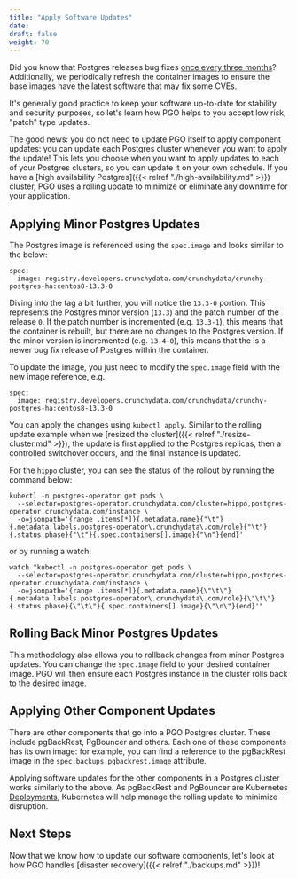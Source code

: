 ```yaml
---
title: "Apply Software Updates"
date:
draft: false
weight: 70
---
```


Did you know that Postgres releases bug fixes [once every three months](https://www.postgresql.org/developer/roadmap/)? Additionally, we periodically refresh the container images to ensure the base images have the latest software that may fix some CVEs.

It's generally good practice to keep your software up-to-date for stability and security purposes, so let's learn how PGO helps to you accept low risk, "patch" type updates.

The good news: you do not need to update PGO itself to apply component updates: you can update each Postgres cluster whenever you want to apply the update! This lets you choose when you want to apply updates to each of your Postgres clusters, so you can update it on your own schedule. If you have a [high availability Postgres]({{< relref "./high-availability.md" >}}) cluster, PGO uses a rolling update to minimize or eliminate any downtime for your application.

## Applying Minor Postgres Updates

The Postgres image is referenced using the `spec.image` and looks similar to the below:

```
spec:
  image: registry.developers.crunchydata.com/crunchydata/crunchy-postgres-ha:centos8-13.3-0
```

Diving into the tag a bit further, you will notice the `13.3-0` portion. This represents the Postgres minor version (`13.3`) and the patch number of the release `0`. If the patch number is incremented (e.g. `13.3-1`), this means that the container is rebuilt, but there are no changes to the Postgres version. If the minor version is incremented (e.g. `13.4-0`), this means that the is a newer bug fix release of Postgres within the container.

To update the image, you just need to modify the `spec.image` field with the new image reference, e.g.

```
spec:
  image: registry.developers.crunchydata.com/crunchydata/crunchy-postgres-ha:centos8-13.3-0
```

You can apply the changes using `kubectl apply`. Similar to the rolling update example when we [resized the cluster]({{< relref "./resize-cluster.md" >}}), the update is first applied to the Postgres replicas, then a controlled switchover occurs, and the final instance is updated.

For the `hippo` cluster, you can see the status of the rollout by running the command below:

```
kubectl -n postgres-operator get pods \
  --selector=postgres-operator.crunchydata.com/cluster=hippo,postgres-operator.crunchydata.com/instance \
  -o=jsonpath='{range .items[*]}{.metadata.name}{"\t"}{.metadata.labels.postgres-operator\.crunchydata\.com/role}{"\t"}{.status.phase}{"\t"}{.spec.containers[].image}{"\n"}{end}'
```

or by running a watch:

```
watch "kubectl -n postgres-operator get pods \
  --selector=postgres-operator.crunchydata.com/cluster=hippo,postgres-operator.crunchydata.com/instance \
  -o=jsonpath='{range .items[*]}{.metadata.name}{\"\t\"}{.metadata.labels.postgres-operator\.crunchydata\.com/role}{\"\t\"}{.status.phase}{\"\t\"}{.spec.containers[].image}{\"\n\"}{end}'"
```

## Rolling Back Minor Postgres Updates

This methodology also allows you to rollback changes from minor Postgres updates. You can change the `spec.image` field to your desired container image. PGO will then ensure each Postgres instance in the cluster rolls back to the desired image.

## Applying Other Component Updates

There are other components that go into a PGO Postgres cluster. These include pgBackRest, PgBouncer and others. Each one of these components has its own image: for example, you can find a reference to the pgBackRest image in the `spec.backups.pgbackrest.image` attribute.

Applying software updates for the other components in a Postgres cluster works similarly to the above. As pgBackRest and PgBouncer are Kubernetes [Deployments](https://kubernetes.io/docs/concepts/workloads/controllers/deployment/), Kubernetes will help manage the rolling update to minimize disruption.

## Next Steps

Now that we know how to update our software components, let's look at how PGO handles [disaster recovery]({{< relref "./backups.md" >}})!
